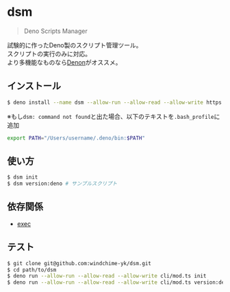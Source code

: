 # dsm
> Deno Scripts Manager

試験的に作ったDeno製のスクリプト管理ツール。  
スクリプトの実行のみに対応。  
より多機能なものなら[Denon](https://github.com/denosaurs/denon)がオススメ。

## インストール
``` bash
$ deno install --name dsm --allow-run --allow-read --allow-write https://github.com/windchime-yk/dsm/raw/master/cli/mod.ts
```

※もし`dsm: command not found`と出た場合、以下のテキストを`.bash_profile`に追加
``` bash
export PATH="/Users/username/.deno/bin:$PATH"
```

## 使い方
``` bash
$ dsm init
$ dsm version:deno # サンプルスクリプト
```

## 依存関係
- [exec](https://deno.land/x/exec)

## テスト
``` bash
$ git clone git@github.com:windchime-yk/dsm.git
$ cd path/to/dsm
$ deno run --allow-run --allow-read --allow-write cli/mod.ts init
$ deno run --allow-run --allow-read --allow-write cli/mod.ts version:deno
```
